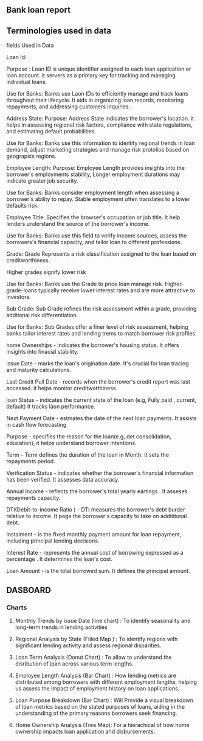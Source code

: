  ## Bank loan report

## Terminologies used in data

fields Used in Data

Loan Id: 

Purpose : Loan ID is unique identifier  assigned to each loan application or loan account. 
it servers as a primary key for tracking and managing individual loans.

Use for Banks: Banks use Laon IDs to efficiently manage and track loans throughout their 
lifecycle. It aids in organizing loan records, monitoring repayments, and addressing customers inquiries.

Address State:
Purpose: Address State indicates the borrower's location. it helps in assessing regional risk factors, compliance with state regulations, and estimating default probabilities.

Use for Banks: Banks use this information to identify regional trends in loan demand, adjust marketing strategies and manage risk protolios based on geograpics regions.

Employee Length:
Purpose: Employee Length provides insights into the borrower's employments stability,
Longer employment durations may indicate greater job security.

Use for Banks: Banks consider employment length when assessing a borrower's ability to 
repay. Stable employment often translates to a lower defaults risk.


Employee Title: Specifies the browser's occupation or job title. It help lenders
understand the source of the borrower's income.

Use for Banks: Banks use this field to verify income sources, assess the borrowers's
financial capacity, and tailor loan to different professions.

Grade: Grade Represents a risk classification assigned to the loan based on creditworthiness.

Higher grades signify lower risk

Use for Banks: Banks use the Grade to price loan manage risk. Higher-grade-loans typically
receive lower interest rates and are more attractive to investors.

Sub Grade: Sub Grade refines the risk assessment within a grade, providing addtional 
risk differentiation.

Use for Banks: Sub Grades offer a finer level of risk assessment, helping banks tailor
interest rates and lending trems to match borrower risk profiles.

home Ownerships - indicates the borrower's housing status. It offers insights into
finacial stability.

issue Date - marks the loan's origination date. It's crucial for loan tracing and maturity 
calculations.

Last Credit Pull Date - records when the borrower's credit report was last accessed. it helps monitor creditworthiness.

loan Status - indicates the current state of the loan (e.g, Fully paid , current, default)
It tracks laon  performance.

Next Payment Date - estmates the date of the next loan payments. It assists in cash
flow forecasting

Purpose - specifies the reason for the loan(e.g, det consolidation, education), it
helps understand borrower intentions.

Term - Term defines the duration of the loan in Month. It sets the repayments period.

Verification Status - indicates whether the borrower's financial information has been verified.
It assesses data accuracy.

Annual Income - reflects the borrower's total yearly eartings . It asseses repayments capacity.

DTI(Debit-to-income Ratio ) - DTI measures the borrower's debt burder relative to income.
It page the borrower's capacity to take on addititonal debt.

Instalment - is the fixed monthly payment amount for loan repayment, including principal
lending decisions.

Interest Rate - represents the annual cost of borrowing expressed as a percentage . It determines 
the loan's cost.

Loan Amount - is the total borrowed sum. It defines the principal amount. 


## DASBOARD 

### Charts

1. Monthly Trends by issue Date (line chart) : To identify seasonality and long-term trends in lending activities

2. Regional Analysis by State (Filled Map ) : To identify regions with significant lending activity and assess regional disparities.

3. Loan Term Analysis (Donut Chart) : To allow to understand the disribution of loan across various term lengths.

4. Employee Length Analysis (Bar Chart) : How lending metrics are distributed among borrowers with different employment lengths, helping us assess the impact of employment 
history on loan applications.

5. Loan Purpose Breakdown (Bar Chart) : Will Provide a visual breakdown of 
loan metrics based on the stated purposes of loans, aiding in the understanding 
of the primary reasons borrowers seek financing.

6. Home Ownership Analysis (Tree Map): For a hierachical of 
how home ownership impacts loan application and disbursements.

